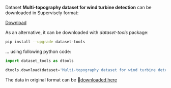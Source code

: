 Dataset **Multi-topography dataset for wind turbine detection** can be downloaded in Supervisely format:

 [Download](https://assets.supervisely.com/supervisely-supervisely-assets-public/teams_storage/Y/9/xT/aeGBfL7UQGsZnkIKA5Mqk4OEozkDZSidv2yAsWf4OS8BlEa7bj4lIXRJREaeEds9nrd4sQc4raD0GYbXY7aLMrqdrqUJohfkg7XtC03Tmu8A9YqR4RNHh9GLr73q.tar)

As an alternative, it can be downloaded with *dataset-tools* package:
``` bash
pip install --upgrade dataset-tools
```

... using following python code:
``` python
import dataset_tools as dtools

dtools.download(dataset='Multi-topography dataset for wind turbine detection', dst_path='~/dtools/datasets/Multi-topography dataset for wind turbine detection.tar')
```
The data in original format can be 🔗[downloaded here](https://zenodo.org/record/7808269/files/windTurbineDataSet.zip?download=1)